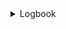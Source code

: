

<details>
<summary>Logbook</summary>

# reimagined-lamp
Cybersecurity and data privacy - Blended Logbook for the course


# Logbook of stuff


<details>
<summary>Logbook</summary>

| Date | Time | Thing done | Things result |
|-----:|-----------|-----|-----------|
|30.10.2024| 1 h  | Lecture speedrunning, quiz| Quiz done, this logbook started|
|31.10.2024| 2 h  | First chapter done        | Progress on course              |
|2.11.2024 | 2 h  | Second chapter done       | Progress on course              |
|4.11.2024 | 1 h  | Third chapter done        | Progress on course              |
|5.11.2024 | 1 h  | Starting up PortSwigger   | Ability to start a next task    |
|5.11.2024 | 2 h  | Few labs in PortSwigger   | Progress on SQL injection labs  |
|5.11.2024 | 2 h  | Few labs in PortSwigger   | Progress on authentication labs |
|6.11.2024 | 2 h  | More labs in PortSwigger  | Progress on SQL injection labs  |
|6.11.2024 | 1 h  | Fourth chapter done       | Progress on course              |
|7.11.2024 | 1 h  | Fifth chapter done        | Progress on course              |
|7.11.2024 | 1 h  | Module exam done          | Part of course done             |
|8.11.2024 | 2 h  | PortSwigger labs          | Progress on authentication labs |
|11.11.2024| 2 h  | PortSwigger labs          | Progress on access control labs |
|11.11.2024| 3 h  | PortSwigger labs          | 4x SQL, 4x access, 5x auth labs |
|11.11.2024| 3 h  | Lecture watching, website | Starting Phase 1 of application |
|12.11.2024| 4 h  | Lecture watching, website | Progress Phase 1 of application |
|18.11.2024| 2 h  | Smashing head on wall     | Website functional now          |  
|18.11.2024| 2 h  | Smashing head on wall pt.2| Website passes ZAP tests now    |
|22.11.2024| 4 h  | Adding index, login pages | pages added, ZAP tests passed   |
|placehold | placehold | placehold            | placehold                       |
</details>

# More detail about what i have done between ZAP reports

Link to report 1: https://github.com/NKRisu/reimagined-lamp/blob/main/2024-11-18-ZAP-Report-.md

After I had tried to fix broken code for the website, backend and also made some errors in the SQL database in Docker container, I begrudgingly gave up on my own codebase and copied the codebase that was given. Started completely from scratch and setup Docker properly, created the SQL database and checked all the tables and naming conventions are correct to what the code asks for are there and launched the website using Deno. Surprisingly the website functioned this time. I then went and tested manually setting valid inputs, invalid inputs and seeing how the database updated, everything seemed okay! That's good! 

So now it was time to see what all was broken security wise on the website based on ZAP report. Obviously there are a lot more glaring issues in the codebase but this is good start. With the report i found out that Content Security Policies should eb set, and so should X-Frame-Options and X-Content-Type-Options. So quick googling on how to deal with these, adding bunch of code from the internet, and drag server back up and running to test it.

Link to last report: https://github.com/NKRisu/reimagined-lamp/blob/main/2024-11-18-ZAP-Report-localhost.md

And miracilously, all alerts have been dealth with. So far. More features to be added, more code to be broken and fixed. 


# Adding index page and login page

Link to reports: 1: https://github.com/NKRisu/reimagined-lamp/blob/main/2024-11-22-ZAP-Report-.md 2: https://github.com/NKRisu/reimagined-lamp/blob/main/2024-11-22-ZAP-Report-2.md

After running multiple scans, there was no errors shown. Checking the report it only says: "This is an informational alert rather than a vulnerability and so there is nothing to fix.", So I don't exactly know if there is anything to add. I already added the bare minimum in Phase 1. On the server logs side I can see that there are a lot of failed attempts by ZAP-scans where server slaps the attempts down, so maybe it does actually work :D
